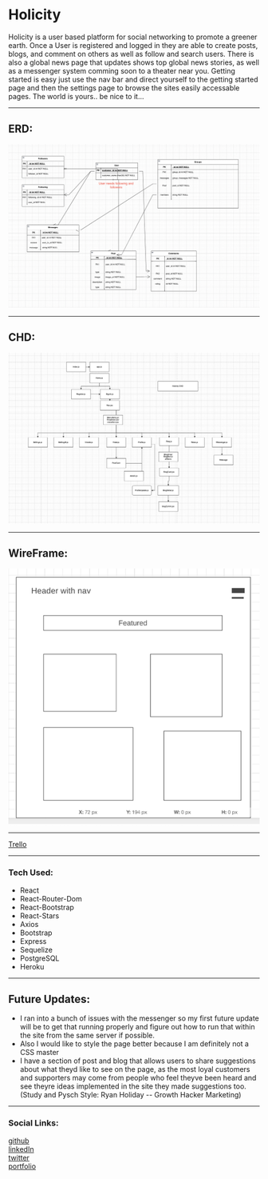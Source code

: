 # Holicity
Holicity is a user based platform for social networking to promote a greener earth. Once a User is registered and logged in they are able to create posts, blogs, and comment on others as well as follow and search users. There is also a global news page that updates shows top global news stories, as well as a messenger system comming soon to a theater near you. Getting started is easy just use the nav bar and direct yourself to the getting started page and then the settings page to browse the sites easily accessable pages. The world is yours.. be nice to it...
***
## ERD: 
![ERD](./src/assets/ERD%20Start.png)
***
## CHD:
![CHD](./src/assets/CHD%20End.png)
***
## WireFrame:
![CHD](./src/assets/Wireframe.png)
***
[Trello](https://trello.com/b/aycojdND/holicity)
***
### Tech Used:
* React
* React-Router-Dom
* React-Bootstrap
* React-Stars
* Axios
* Bootstrap
* Express
* Sequelize
* PostgreSQL
* Heroku
***
## Future Updates:
* I ran into a bunch of issues with the messenger so my first future update will be to get that running properly and figure out how to run that within the site from the same server if possible.
* Also I would like to style the page better because I am definitely not a CSS master
* I have a section of post and blog that allows users to share suggestions about what theyd like to see on the page, as the most loyal customers and supporters may come from people who feel theyve been heard and see theyre ideas implemented in the site they made suggestions too. (Study and Pysch Style: Ryan Holiday -- Growth Hacker Marketing)
***
### Social Links:
[github](https://github.com/Neoj1sec142)   
[linkedIn](https://www.linkedin.com/in/markharmon142/)   
[twitter](https://twitter.com/ManicNeo142)   
[portfolio](neo_portfolio_142.surge.sh)